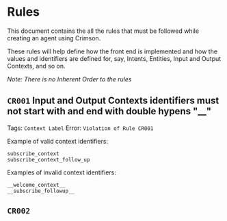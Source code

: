 # Rules
This document contains the all the rules that must be followed while creating an agent using Crimson.

These rules will help define how the front end is implemented and how the values and identifiers are defined for, say, Intents, Entities, Input and Output Contexts, and so on.

*Note: There is no Inherent Order to the rules*

## `CR001` Input and Output Contexts identifiers must not start with and end with double hypens "__"
Tags: `Context Label`
Error: `Violation of Rule CR001`

Example of valid context identifiers:
```
subscribe_context
subscribe_context_follow_up
```
Examples of invalid context identifiers:
```
__welcome_context__
__subscribe_followup__
```
## `CR002`